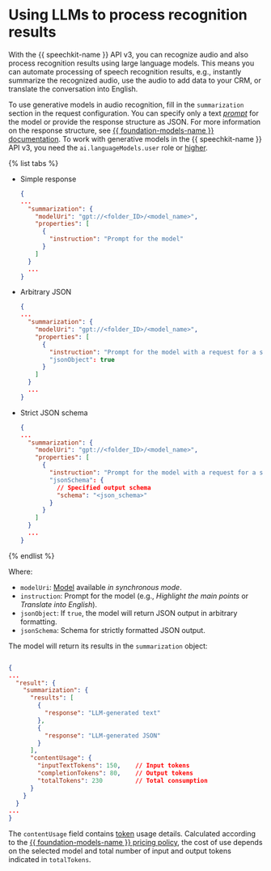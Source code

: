 # Using LLMs to process recognition results

With the {{ speechkit-name }} API v3, you can recognize audio and also process recognition results using large language models. This means you can automate processing of speech recognition results, e.g., instantly summarize the recognized audio, use the audio to add data to your CRM, or translate the conversation into English.

To use generative models in audio recognition, fill in the `summarization` section in the request configuration. You can specify only a text _[prompt](../../foundation-models/concepts/index.md#prompt)_ for the model or provide the response structure as JSON. For more information on the response structure, see [{{ foundation-models-name }} documentation](../../foundation-models/concepts/yandexgpt/index.md#answers-formatting). To work with generative models in the {{ speechkit-name }} API v3, you need the `ai.languageModels.user` role or [higher](../../foundation-models/security/index.md#service-roles).

{% list tabs %}

- Simple response

  ```json
  {
  ...
    "summarization": {
      "modelUri": "gpt://<folder_ID>/<model_name>",
      "properties": [
        {
          "instruction": "Prompt for the model"
        }
      ]
    }
    ...
  }
  ```

- Arbitrary JSON

  ```json
  {
  ...
    "summarization": {
      "modelUri": "gpt://<folder_ID>/<model_name>",
      "properties": [
        {
          "instruction": "Prompt for the model with a request for a specific response structure"
          "jsonObject": true
        }
      ]
    }
    ...
  }
  ```

- Strict JSON schema

  ```json
  {
  ...
    "summarization": {
      "modelUri": "gpt://<folder_ID>/<model_name>",
      "properties": [
        {
          "instruction": "Prompt for the model with a request for a specific response structure"
          "jsonSchema": {
            // Specified output schema 
            "schema": "<json_schema>"
          }
        }
      ]
    }
    ...
  }
  ```

{% endlist %}

Where: 
* `modelUri`: [Model](../../foundation-models/concepts/yandexgpt/models.md) available _in synchronous mode_.
* `instruction`: Prompt for the model (e.g., _Highlight the main points_ or _Translate into English_).
* `jsonObject`: If `true`, the model will return JSON output in arbitrary formatting.
* `jsonSchema`: Schema for strictly formatted JSON output.


The model will return its results in the `summarization` object:

```json

{
...
  "result": {
    "summarization": {
      "results": [
        {
          "response": "LLM-generated text"
        },
        {
          "response": "LLM-generated JSON"
        }
      ],
      "contentUsage": {
        "inputTextTokens": 150,    // Input tokens
        "completionTokens": 80,    // Output tokens
        "totalTokens": 230         // Total consumption
      }
    }
  }
...
}
```

The `contentUsage` field contains [token](../../foundation-models/concepts/yandexgpt/tokens.md) usage details. Calculated according to the [{{ foundation-models-name }} pricing policy](../../foundation-models/pricing.md), the cost of use depends on the selected model and total number of input and output tokens indicated in `totalTokens`.
